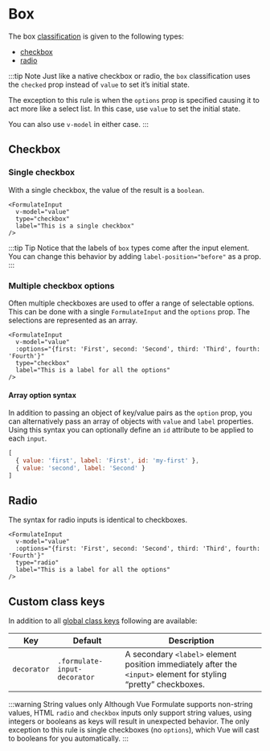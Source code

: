 # Box

The box [classification](/guide/inputs/custom-inputs/#what-is-a-classification) is given to the following types:

- [checkbox](#checkbox)
- [radio](#radio)

:::tip Note
Just like a native checkbox or radio, the `box` classification uses the `checked`
prop instead of `value` to set it’s initial state.

The exception to this rule is when the `options` prop is specified causing it to
act more like a select list. In this case, use `value` to set the initial state.

You can also use `v-model` in either case.
:::

## Checkbox

### Single checkbox

With a single checkbox, the value of the result is a `boolean`.

```vue
<FormulateInput
  v-model="value"
  type="checkbox"
  label="This is a single checkbox"
/>
```

<demo-input-checkbox />

:::tip Tip
Notice that the labels of `box` types come after the input element. You can
change this behavior by adding `label-position="before"` as a prop.
:::

### Multiple checkbox options

Often multiple checkboxes are used to offer a range of selectable options. This
can be done with a single `FormulateInput` and the `options` prop. The
selections are represented as an array.

```vue
<FormulateInput
  v-model="value"
  :options="{first: 'First', second: 'Second', third: 'Third', fourth: 'Fourth'}"
  type="checkbox"
  label="This is a label for all the options"
/>
```

<demo-input-checkbox-multi />

#### Array option syntax

In addition to passing an object of key/value pairs as the `option` prop, you
can alternatively pass an array of objects with `value` and `label` properties.
Using this syntax you can optionally define an `id` attribute to be applied to
each `input`.

```js
[
  { value: 'first', label: 'First', id: 'my-first' },
  { value: 'second', label: 'Second' }
]
```

## Radio

The syntax for radio inputs is identical to checkboxes.

```vue
<FormulateInput
  v-model="value"
  :options="{first: 'First', second: 'Second', third: 'Third', fourth: 'Fourth'}"
  type="radio"
  label="This is a label for all the options"
/>
```

<demo-input-radio />

## Custom class keys

In addition to all [global class keys](/guide/theming/#customizing-classes)
following are available:

Key             | Default                          | Description
----------------|----------------------------------|---------------------------------------------------
`decorator`     | `.formulate-input-decorator`     | A secondary `<label>` element position immediately after the `<input>` element for styling “pretty” checkboxes.

:::warning String values only
Although Vue Formulate supports non-string values, HTML `radio` and `checkbox`
inputs only support string values, using integers or booleans as keys will
result in unexpected behavior. The only exception to this rule is single
checkboxes (no `options`), which Vue will cast to booleans for you automatically.
:::
